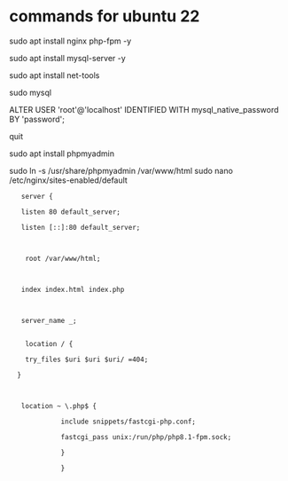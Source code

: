 # commands for ubuntu 22

sudo apt install nginx php-fpm -y

sudo apt install mysql-server -y

sudo apt install net-tools

sudo mysql

ALTER USER 'root'@'localhost' IDENTIFIED WITH mysql_native_password BY 'password';

quit



sudo apt install phpmyadmin



sudo ln -s /usr/share/phpmyadmin /var/www/html
sudo nano /etc/nginx/sites-enabled/default







       server {

       listen 80 default_server;

       listen [::]:80 default_server;

       
        
        root /var/www/html;



       index index.html index.php



       server_name _;

       
        location / {

        try_files $uri $uri $uri/ =404;

      }



       location ~ \.php$ {

                 include snippets/fastcgi-php.conf;

                 fastcgi_pass unix:/run/php/php8.1-fpm.sock;

                 }

                 }

